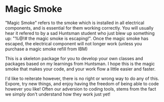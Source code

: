 # Magic Smoke

"Magic Smoke" refers to the smoke which is installed in all electrical components, and is essential for them working correctly. You will usually hear it refered to by a sad Huntsman student who just blew up something up: "%@!# the magic smoke is escaping!". Once the magic smoke has escaped, the electrical component will not longer work (unless you purchase a magic smoke refill from IBM) 

This is a skeleton package for you to develop your own classes and packages based on my learnings from Huntsman. I hope this is the magic smoke that makes your code, and your work flow a little easier and faster.  

I'd like to reiterate however, there is no right or wrong way to do any of this. Expore, try new things, and enjoy having the freedom of being able to code however you like! Often our adversion to coding tools, stems from the fact we simply don't understand how they work just yet!  

